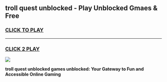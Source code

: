 
## troll quest unblocked - Play Unblocked Gmaes & Free
<h3>
<a href="https://news.freeplayer.one?title=troll_quest_unblocked&ref=23F">CLICK TO PLAY</a></h3>
<hr>

<h3>
<a href="https://news.freeplayer.one?title=troll_quest_unblocked&ref=23F">CLICK 2 PLAY</a>
  
</h3>

<a href="https://news.freeplayer.one?title=troll_quest_unblocked&ref=23F/"><img src="https://clearcache.store/games.png"></a>


**troll quest unblocked games unblocked: Your Gateway to Fun and Accessible Online Gaming**

